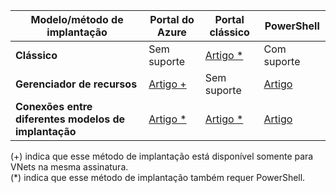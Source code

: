 | **Modelo/método de implantação** | **Portal do Azure** | **Portal clássico** | **PowerShell** |
|---|---|---|---|
|**Clássico** | Sem suporte | [Artigo *](../articles/vpn-gateway/virtual-networks-configure-vnet-to-vnet-connection.md) | Com suporte |
|**Gerenciador de recursos** | [Artigo +](../articles/vpn-gateway-howto-vnet-vnet-resource-manager-portal.md) |Sem suporte | [Artigo](../articles/vpn-gateway/vpn-gateway-vnet-vnet-rm-ps.md)|
|**Conexões entre diferentes modelos de implantação** | [Artigo *](../articles/vpn-gateway/vpn-gateway-connect-different-deployment-models-portal.md) | [Artigo *](../articles/vpn-gateway/vpn-gateway-connect-different-deployment-models-portal.md) |[Artigo](../articles/vpn-gateway/vpn-gateway-connect-different-deployment-models-powershell.md)|

(+) indica que esse método de implantação está disponível somente para VNets na mesma assinatura.<br>
(*) indica que esse método de implantação também requer PowerShell.


